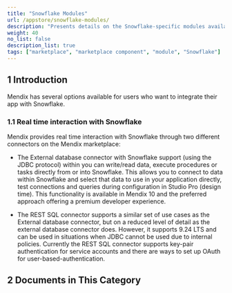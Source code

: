 ```yaml
---
title: "Snowflake Modules"
url: /appstore/snowflake-modules/
description: "Presents details on the Snowflake-specific modules available in the Mendix Marketplace."
weight: 40
no_list: false
description_list: true
tags: ["marketplace", "marketplace component", "module", "Snowflake"]
---
```


## 1 Introduction

Mendix has several options available for users who want to integrate their app with Snowflake. 

### 1.1 Real time interaction with Snowflake  

Mendix provides real time interaction with Snowflake through two different connectors on the Mendix marketplace:  

* The External database connector with Snowflake support (using the JDBC protocol) within you can write/read data, execute procedures or tasks directly from or into Snowflake. This allows you to connect to data within Snowflake and select that data to use in your application directly, test connections and queries during configuration in Studio Pro (design time). This functionality is available in Mendix 10 and the preferred approach offering a premium developer experience.

* The REST SQL connector supports a similar set of use cases as the External database connector, but on a reduced level of detail as the external database connector does. However, it supports 9.24 LTS and can be used in situations when JDBC cannot be used due to internal policies. Currently the REST SQL connector supports key-pair authentication for service accounts and there are ways to set up OAuth for user-based-authentication.

## 2 Documents in This Category


